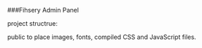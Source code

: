 ###Fihsery Admin Panel

project structrue:

  public to place images, fonts, compiled CSS and JavaScript files.
